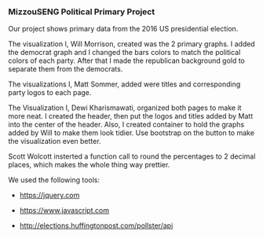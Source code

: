 ### MizzouSENG Political Primary Project
Our project shows primary data from the 2016 US presidential election.

The visualization I, Will Morrison, created was the 2 primary graphs. I added the democrat graph and I changed the bars colors to match the political colors of each party. After that I made the republican background gold to separate them from the democrats.

The visualizations I, Matt Sommer, added were titles and corresponding party logos to each page.

The Visualization I, Dewi Kharismawati, organized both pages to make it more neat. I created the header, then put the logos and titles added by Matt into the center of the header. Also, I created container to hold the graphs added by Will to make them look tidier. Use bootstrap on the button to make the visualization even better.

Scott Wolcott insterted a function call to round the percentages to 2 decimal places, which makes the whole thing way prettier. 

We used the following tools:

* https://jquery.com

* https://www.javascript.com

* http://elections.huffingtonpost.com/pollster/api
